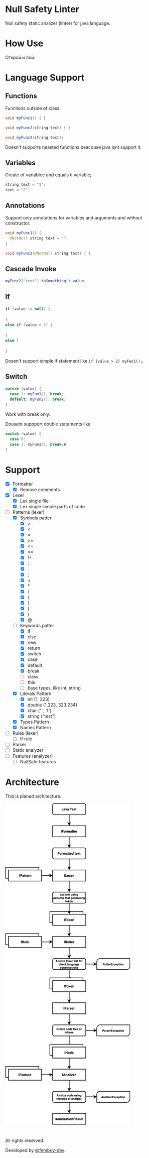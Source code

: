 # Null Safety Linter

Null safety static analizer (linter) for java language.

# How Use

Открой и пой.

# Language Support

## Functions

Functions outside of class.

```java
void myFunc1() { }
```

```java
void myFunc2(string text) { }
```

```java
void myFunc2(string text);
```

Doesn't supports neasted functions beacouse java isnt support it.

## Variables

Create of variablee and equals ti variable;

```java
string text = "1";
text = "2";
```

## Annotations

Support only annotations for variables and arguments and without constructor.

```java
void myFunc1() { 
  @NotNull string text = "";
}
```

```java
void myFunc2(@NotNull string text) { }
```

## Cascade Invoke

```java
myFunc2("text").toSomething().value;
```

## If

```java
if (value != null) {

}
else if (value > 2) {

}
else {

}
```

Dosen't support simple if statement like ```if (value > 2) myFun1();```.

## Switch

```java
switch (value) {
  case 1: myFun1(); break;
  default: myFun2(); break;
}
```

Work with break only.

Dousent suppport double statements like

```java
switch (value) {
  case 0:
  case 1: myFun1(); break;ё
}
```

# Support

- [x] Formatter
  - [x] Remove comments
- [x] Lexer
  - [x] Lex single file
  - [x] Lex single simple parts of code
- [ ] Patterns (lexer)
  - [x] Symbols patter
    - [x] \>
    - [x] \<
    - [x] \=
    - [x] \>=
    - [x] \<=
    - [x] \==
    - [x] \!=
    - [x] \:
    - [x] \.
    - [x] \;
    - [x] \+
    - [x] \*
    - [x] \/
    - [x] \{
    - [x] \}
    - [x] \)
    - [x] \(
    - [x] \@
  - [ ] Keywords patter
    - [x] if
    - [x] else
    - [x] new
    - [x] return
    - [x] switch
    - [x] case
    - [x] default
    - [x] break
    - [ ] class
    - [ ] this
    - [ ] base types, like int, string
  - [x] Literals Pattern
    - [x] int (1, 323)
    - [x] double (1.323, 323.234)
    - [x] char (' ', 't')
    - [x] string ("test")
  - [x] Types Pattern
  - [x] Names Pattern
- [ ] Rules (lexer)
  - [ ] If rule
- [ ] Parser
- [ ] Static analyzer
- [ ] Features (analyzer)
  - [ ] NullSafe features

# Architecture

This is planed architecture.

![Bebra](Assets/plan-structure.png)

#

All rights reserved.

Developed by [@femboy-dev](https://github.com/femboy-dev).
